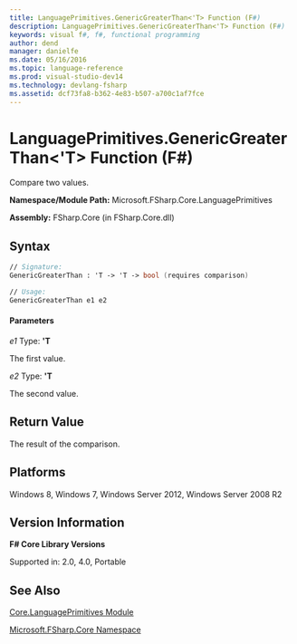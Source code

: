 ```yaml
---
title: LanguagePrimitives.GenericGreaterThan<'T> Function (F#)
description: LanguagePrimitives.GenericGreaterThan<'T> Function (F#)
keywords: visual f#, f#, functional programming
author: dend
manager: danielfe
ms.date: 05/16/2016
ms.topic: language-reference
ms.prod: visual-studio-dev14
ms.technology: devlang-fsharp
ms.assetid: dcf73fa8-b362-4e83-b507-a700c1af7fce 
---
```


# LanguagePrimitives.GenericGreaterThan<'T> Function (F#)

Compare two values.

**Namespace/Module Path:** Microsoft.FSharp.Core.LanguagePrimitives

**Assembly:** FSharp.Core (in FSharp.Core.dll)


## Syntax

```fsharp
// Signature:
GenericGreaterThan : 'T -> 'T -> bool (requires comparison)

// Usage:
GenericGreaterThan e1 e2
```

#### Parameters
*e1*
Type: **'T**


The first value.


*e2*
Type: **'T**


The second value.

## Return Value

The result of the comparison.

## Platforms
Windows 8, Windows 7, Windows Server 2012, Windows Server 2008 R2


## Version Information
**F# Core Library Versions**

Supported in: 2.0, 4.0, Portable

## See Also
[Core.LanguagePrimitives Module](Core.LanguagePrimitives-Module-%5BFSharp%5D.md)

[Microsoft.FSharp.Core Namespace](Microsoft.FSharp.Core-Namespace-%5BFSharp%5D.md)